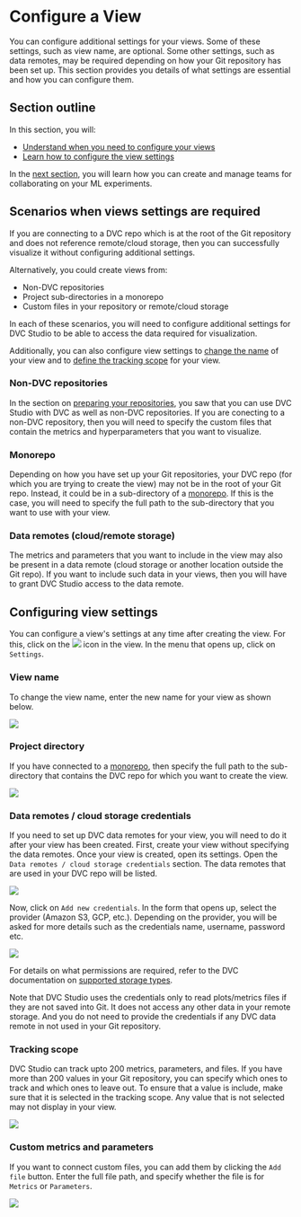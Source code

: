 # Configure a View

You can configure additional settings for your views. Some of these settings,
such as view name, are optional. Some other settings, such as data remotes, may
be required depending on how your Git repository has been set up. This section
provides you details of what settings are essential and how you can configure
them.

## Section outline

In this section, you will:

- [Understand when you need to configure your views](#scenarios-when-view-settings-are-required)
- [Learn how to configure the view settings](#configuring-view-settings)

In the [next section](/doc/studio/teams), you will learn how you can create and
manage teams for collaborating on your ML experiments.

## Scenarios when views settings are required

If you are connecting to a DVC repo which is at the root of the Git repository
and does not reference remote/cloud storage, then you can successfully visualize
it without configuring additional settings.

Alternatively, you could create views from:

- Non-DVC repositories
- Project sub-directories in a monorepo
- Custom files in your repository or remote/cloud storage

In each of these scenarios, you will need to configure additional settings for
DVC Studio to be able to access the data required for visualization.

Additionally, you can also configure view settings to
[change the name](#view-name) of your view and to
[define the tracking scope](#tracking-scope) for your view.

### Non-DVC repositories

In the section on
[preparing your repositories](/doc/studio/get-started#preparing-your-repositories),
you saw that you can use DVC Studio with DVC as well as non-DVC repositories. If
you are conecting to a non-DVC repository, then you will need to specify the
custom files that contain the metrics and hyperparameters that you want to
visualize.

### Monorepo

Depending on how you have set up your Git repositories, your DVC repo (for which
you are trying to create the view) may not be in the root of your Git repo.
Instead, it could be in a sub-directory of a
[monorepo](https://en.wikipedia.org/wiki/Monorepo). If this is the case, you
will need to specify the full path to the sub-directory that you want to use
with your view.

### Data remotes (cloud/remote storage)

The metrics and parameters that you want to include in the view may also be
present in a data remote (cloud storage or another location outside the Git
repo). If you want to include such data in your views, then you will have to
grant DVC Studio access to the data remote.

## Configuring view settings

You can configure a view's settings at any time after creating the view. For
this, click on the
![](https://static.iterative.ai/img/studio/view_open_settings_icon_v2.png) icon
in the view. In the menu that opens up, click on `Settings`.

### View name

To change the view name, enter the new name for your view as shown below.

![](https://static.iterative.ai/img/studio/view_settings_view_name.png)

### Project directory

If you have connected to a [monorepo](https://en.wikipedia.org/wiki/Monorepo),
then specify the full path to the sub-directory that contains the DVC repo for
which you want to create the view.

![](https://static.iterative.ai/img/studio/view_settings_sub_directory.png)

### Data remotes / cloud storage credentials

If you need to set up DVC data remotes for your view, you will need to do it
after your view has been created. First, create your view without specifying the
data remotes. Once your view is created, open its settings. Open the
`Data remotes / cloud storage credentials` section. The data remotes that are
used in your DVC repo will be listed.

![](https://static.iterative.ai/img/studio/view_settings_credentials.png)

Now, click on `Add new credentials`. In the form that opens up, select the
provider (Amazon S3, GCP, etc.). Depending on the provider, you will be asked
for more details such as the credentials name, username, password etc.

![](https://static.iterative.ai/img/studio/s3_remote_settings.png)

For details on what permissions are required, refer to the DVC documentation on
[supported storage types](/doc/command-reference/remote/add#supported-storage-types).

Note that DVC Studio uses the credentials only to read plots/metrics files if
they are not saved into Git. It does not access any other data in your remote
storage. And you do not need to provide the credentials if any DVC data remote
in not used in your Git repository.

### Tracking scope

DVC Studio can track upto 200 metrics, parameters, and files. If you have more
than 200 values in your Git repository, you can specify which ones to track and
which ones to leave out. To ensure that a value is include, make sure that it is
selected in the tracking scope. Any value that is not selected may not display
in your view.

![](https://static.iterative.ai/img/studio/view_settings_tracking_scope.png)

### Custom metrics and parameters

If you want to connect custom files, you can add them by clicking the `Add file`
button. Enter the full file path, and specify whether the file is for `Metrics`
or `Parameters`.

![](https://static.iterative.ai/img/studio/view_settings_custom_files.png)
